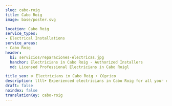 ```yaml
---
slug: cabo-roig
title: Cabo Roig
image: base/poster.svg

location: Cabo Roig
service_types:
- Electrical Installations
service_areas:
- Cabo Roig
header:
  bi: servicios/reparaciones-electricas.jpg
  hanchor: Electricians in Cabo Roig - Authorized Installers
  md: Licensed Professional Electricians in Cabo Roigl

title_seo: ᐅ Electricians in Cabo Roig ⚡️ Cúprico
description: llll➤ Experienced electricians in Cabo Roig for all your electrical needs. Fast, efficient and reliable service ✅ Contact us!
draft: false
noindex: false
translationKey: cabo-roig
---
```

